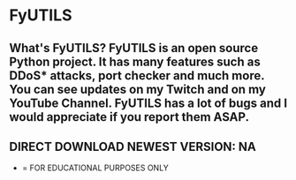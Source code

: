 # FyUTILS
What's FyUTILS? FyUTILS is an open source Python project. It has many features such as DDoS* attacks, port checker and much more. You can see updates on my Twitch and on my YouTube Channel. FyUTILS has a lot of bugs and I would appreciate if you report them ASAP.
-------------------------------------
DIRECT DOWNLOAD NEWEST VERSION: NA
-------------------------------------
* = FOR EDUCATIONAL PURPOSES ONLY
